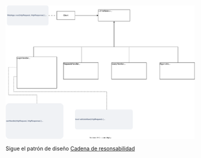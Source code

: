 ![class diagrama of web app](./img/webapp.svg)

Sigue el patrón de diseño [Cadena de resonsabilidad](https://refactoring.guru/es/design-patterns/chain-of-responsibility)